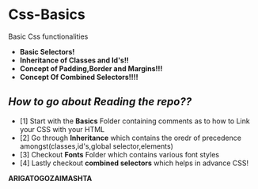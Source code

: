 # Css-Basics
Basic Css functionalities

* **Basic Selectors!**
* **Inheritance of Classes and Id's!!**
* **Concept of Padding,Border and Margins!!!**
* **Concept Of Combined Selectors!!!!**

*How to go about Reading the  repo??*
---

- [1] Start with the **Basics** Folder containing comments as to how to Link your CSS with your HTML  
- [2] Go through **Inheritance** which contains the oredr of precedence amongst(classes,id's,global selector,elements)
- [3] Checkout **Fonts** Folder which contains various font styles
- [4] Lastly checkout **combined selectors** which helps in advance CSS!

**ARIGATOGOZAIMASHTA**
